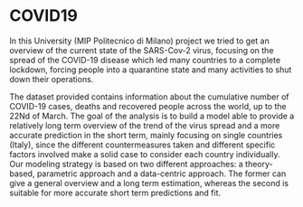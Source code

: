 # COVID19
In this University (MIP Politecnico di Milano) project we tried to get an overview of the current state of the SARS-Cov-2 virus, focusing on the spread of the COVID-19 disease which led many countries to a complete lockdown, forcing people into a quarantine state and many activities to shut down their operations. 
 
The dataset provided contains information about the cumulative number of COVID-19 cases, deaths and recovered people across the world, up to the 22Nd of March. The goal of the analysis is to build a model able to provide a relatively long term overview of the trend of the virus spread and a more accurate prediction in the short term, mainly focusing on single countries (Italy), since the different countermeasures taken and different specific factors involved make a solid case to consider each country individually. Our modeling strategy is based on two different approaches: a theory-based, parametric approach and a data-centric approach. The former can give a general overview and a long term estimation, whereas the second is suitable for more accurate short term predictions and fit. 

